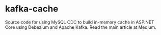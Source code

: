 # kafka-cache
Source code for using MySQL CDC to build in-memory cache in ASP.NET Core using Debezium and Apache Kafka. Read the main article at Medium.

